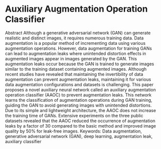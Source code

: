 # Auxiliary Augmentation Operation Classifier
Abstract
Although a generative adversarial network (GAN) can generate realistic and distinct images, it requires numerous training data. Data augmentation is a popular method of incrementing data using various augmentation operations. However, data augmentation for training GANs can lead to augmentation leaks where unintended distortion effects in augmented images appear in images generated by the GAN. This augmentation leaks occur because the GAN is trained to generate images similar to the training dataset containing augmented images. Although recent studies have revealed that maintaining the invertibility of data augmentation can prevent augmentation leaks, maintaining it for various data augmentation configurations and datasets is challenging. This paper proposes a novel auxiliary neural network called an auxiliary augmentation operation classifier (AAOC) to prevent augmentation leaks. This network learns the classification of augmentation operations during GAN training, guiding the GAN to avoid generating images with unintended distortions. Due to its simple and lightweight architecture, the AAOC does not increase the training time of GANs. Extensive experiments on the three public datasets revealed that the AAOC reduced the occurrence of augmentation leaks by a factor of 30 compared to the basic method and improved image quality by 50% for leak-free images.
Keywords: Data augmentation, generative adversarial network (GAN), deep learning, augmentation leak, auxiliary classifier